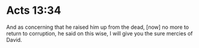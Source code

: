 # Acts 13:34

And as concerning that he raised him up from the dead, [now] no more to return to corruption, he said on this wise, I will give you the sure mercies of David.